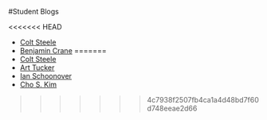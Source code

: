 #Student Blogs

<<<<<<< HEAD
* [Colt Steele](http://google.com)
* [Benjamin Crane](https://medium.com/@benjamincrane)
=======
* [Colt Steele](http://google.com)
* [Art Tucker](https://medium.com/@SmrtArt/well-here-we-go-1a8b933ab18e)
* [Ian Schoonover](https://medium.com/@ianschoonover)
* [Cho S. Kim](http://www.choskim.me)
>>>>>>> 4c7938f2507fb4ca1a4d48bd7f60d748eeae2d66
